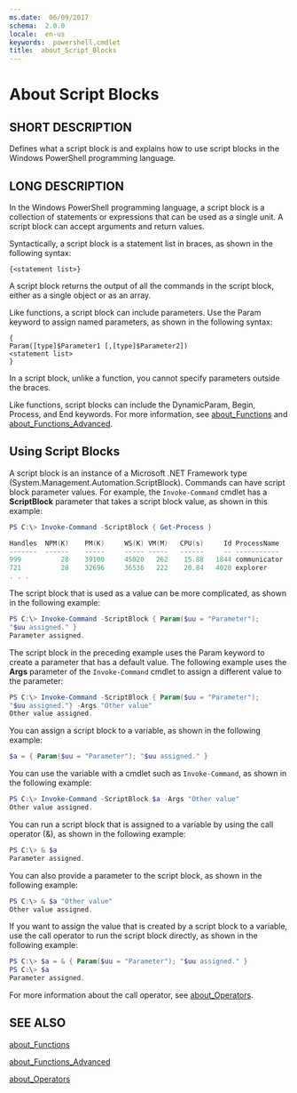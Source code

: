 ```yaml
---
ms.date:  06/09/2017
schema:  2.0.0
locale:  en-us
keywords:  powershell,cmdlet
title:  about_Script_Blocks
---
```


# About Script Blocks

## SHORT DESCRIPTION

Defines what a script block is and explains how to use script blocks in
the Windows PowerShell programming language.

## LONG DESCRIPTION

In the Windows PowerShell programming language, a script block is a
collection of statements or expressions that can be used as a single unit.
A script block can accept arguments and return values.

Syntactically, a script block is a statement list in braces, as shown in
the following syntax:

```
{<statement list>}
```

A script block returns the output of all the commands in the script block,
either as a single object or as an array.

Like functions, a script block can include parameters. Use the Param
keyword to assign named parameters, as shown in the following syntax:

```
{
Param([type]$Parameter1 [,[type]$Parameter2])
<statement list>
}
```

In a script block, unlike a function, you cannot specify parameters outside
the braces.

Like functions, script blocks can include the DynamicParam, Begin, Process,
and End keywords. For more information, see [about_Functions](about_Functions.md)
and [about_Functions_Advanced](about_Functions_Advanced.md).

## Using Script Blocks

A script block is an instance of a Microsoft .NET Framework type
(System.Management.Automation.ScriptBlock). Commands can have script
block parameter values. For example, the `Invoke-Command` cmdlet has a
**ScriptBlock** parameter that takes a script block value, as shown in this
example:

```powershell
PS C:\> Invoke-Command -ScriptBlock { Get-Process }

Handles  NPM(K)    PM(K)     WS(K) VM(M)   CPU(s)     Id ProcessName
-------  ------    -----     ----- -----   ------     -- -----------
999          28    39100     45020   262    15.88   1844 communicator
721          28    32696     36536   222    20.84   4028 explorer
. . .
```

The script block that is used as a value can be more complicated, as
shown in the following example:

```powershell
PS C:\> Invoke-Command -ScriptBlock { Param($uu = "Parameter");
"$uu assigned." }
Parameter assigned.
```

The script block in the preceding example uses the Param keyword to
create a parameter that has a default value. The following example uses
the **Args** parameter of the `Invoke-Command` cmdlet to assign a different
value to the parameter:

```powershell
PS C:\> Invoke-Command -ScriptBlock { Param($uu = "Parameter");
"$uu assigned."} -Args "Other value"
Other value assigned.
```

You can assign a script block to a variable, as shown in the following
example:

```powershell
$a = { Param($uu = "Parameter"); "$uu assigned." }
```

You can use the variable with a cmdlet such as `Invoke-Command`, as shown
in the following example:

```powershell
PS C:\> Invoke-Command -ScriptBlock $a -Args "Other value"
Other value assigned.
```

You can run a script block that is assigned to a variable by using the
call operator (&), as shown in the following example:

```powershell
PS C:\> & $a
Parameter assigned.
```

You can also provide a parameter to the script block, as shown in the
following example:

```powershell
PS C:\> & $a "Other value"
Other value assigned.
```

If you want to assign the value that is created by a script block to a
variable, use the call operator to run the script block directly, as
shown in the following example:

```powershell
PS C:\> $a = & { Param($uu = "Parameter"); "$uu assigned." }
PS C:\> $a
Parameter assigned.
```

For more information about the call operator, see [about_Operators](about_Operators.md).

## SEE ALSO

[about_Functions](about_Functions.md)

[about_Functions_Advanced](about_Functions_Advanced.md)

[about_Operators](about_Operators.md)